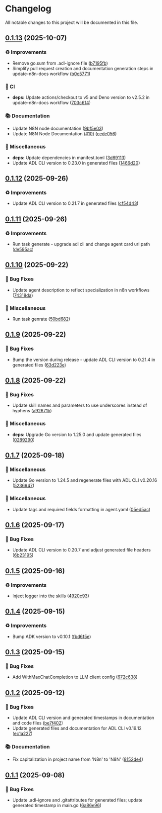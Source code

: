 # Changelog

All notable changes to this project will be documented in this file.

## [0.1.13](https://github.com/inference-gateway/n8n-agent/compare/v0.1.12...v0.1.13) (2025-10-07)

### ♻️ Improvements

* Remove go.sum from .adl-ignore file ([b7195fb](https://github.com/inference-gateway/n8n-agent/commit/b7195fb726c5cc97e87dcdee8426c4b735054783))
* Simplify pull request creation and documentation generation steps in update-n8n-docs workflow ([b0c5771](https://github.com/inference-gateway/n8n-agent/commit/b0c5771d748204c53bb05fb609f40a7f643d2a7d))

### 👷 CI

* **deps:** Update actions/checkout to v5 and Deno version to v2.5.2 in update-n8n-docs workflow ([703c614](https://github.com/inference-gateway/n8n-agent/commit/703c614c1caa2ac5c7b348fb0e8b26f887e1c6c7))

### 📚 Documentation

* Update N8N node documentation ([9bf5e03](https://github.com/inference-gateway/n8n-agent/commit/9bf5e037a1f7a7002e16ae920bbfb6cef2cb0338))
* Update N8N Node Documentation ([#10](https://github.com/inference-gateway/n8n-agent/issues/10)) ([cede056](https://github.com/inference-gateway/n8n-agent/commit/cede0569975d631f756b72305af1d83ee361c86c))

### 🔧 Miscellaneous

* **deps:** Update dependencies in manifest.toml ([3d69113](https://github.com/inference-gateway/n8n-agent/commit/3d6911303908be433ec2bd75bae29584f8cad810))
* Update ADL CLI version to 0.23.0 in generated files ([1466d20](https://github.com/inference-gateway/n8n-agent/commit/1466d2043cb692da6e4bad0a4fb80d70ede734b7))

## [0.1.12](https://github.com/inference-gateway/n8n-agent/compare/v0.1.11...v0.1.12) (2025-09-26)

### ♻️ Improvements

* Update ADL CLI version to 0.21.7 in generated files ([cf54d43](https://github.com/inference-gateway/n8n-agent/commit/cf54d433b805c8f53b9da02194f35a115d0e887e))

## [0.1.11](https://github.com/inference-gateway/n8n-agent/compare/v0.1.10...v0.1.11) (2025-09-26)

### ♻️ Improvements

* Run task generate - upgrade adl cli and change agent card url path ([de595ac](https://github.com/inference-gateway/n8n-agent/commit/de595ac3b7775f5c9d015b9019542a59e2d2b4e0))

## [0.1.10](https://github.com/inference-gateway/n8n-agent/compare/v0.1.9...v0.1.10) (2025-09-22)

### 🐛 Bug Fixes

* Update agent description to reflect specialization in n8n workflows ([74318da](https://github.com/inference-gateway/n8n-agent/commit/74318dabce7a6f37b3e76ab58e3c13f619095a10))

### 🔧 Miscellaneous

* Run task genrate ([50bd682](https://github.com/inference-gateway/n8n-agent/commit/50bd68205d87d1f238d9b09843c1eb3510fdbb70))

## [0.1.9](https://github.com/inference-gateway/n8n-agent/compare/v0.1.8...v0.1.9) (2025-09-22)

### 🐛 Bug Fixes

* Bump the version during release - update ADL CLI version to 0.21.4 in generated files ([63d223e](https://github.com/inference-gateway/n8n-agent/commit/63d223eeb363627cf916a26b70a90e425f5fcdb4))

## [0.1.8](https://github.com/inference-gateway/n8n-agent/compare/v0.1.7...v0.1.8) (2025-09-22)

### 🐛 Bug Fixes

* Update skill names and parameters to use underscores instead of hyphens ([a92671b](https://github.com/inference-gateway/n8n-agent/commit/a92671b78c2ac3e08a132381fb9f7d6854175bee))

### 🔧 Miscellaneous

* **deps:** Upgrade Go version to 1.25.0 and update generated files ([0289290](https://github.com/inference-gateway/n8n-agent/commit/0289290f378508a52d57acb6235ab7962a888b19))

## [0.1.7](https://github.com/inference-gateway/n8n-agent/compare/v0.1.6...v0.1.7) (2025-09-18)

### 🔧 Miscellaneous

* Update Go version to 1.24.5 and regenerate files with ADL CLI v0.20.16 ([5236947](https://github.com/inference-gateway/n8n-agent/commit/5236947e2ffc6ef444967e847c01674950c72cf8))

### 🎨 Miscellaneous

* Update tags and required fields formatting in agent.yaml ([05ed5ac](https://github.com/inference-gateway/n8n-agent/commit/05ed5ac0bdcbb41cbd0e02ad9294b853aa675dbb))

## [0.1.6](https://github.com/inference-gateway/n8n-agent/compare/v0.1.5...v0.1.6) (2025-09-17)

### 🐛 Bug Fixes

* Update ADL CLI version to 0.20.7 and adjust generated file headers ([6b23195](https://github.com/inference-gateway/n8n-agent/commit/6b231958bb2cb1b72bd9f1235155e0930796191e))

## [0.1.5](https://github.com/inference-gateway/n8n-agent/compare/v0.1.4...v0.1.5) (2025-09-16)

### ♻️ Improvements

* Inject logger into the skills ([4920c93](https://github.com/inference-gateway/n8n-agent/commit/4920c93e6fd9c2c03f2effc8db3044bc688ab014))

## [0.1.4](https://github.com/inference-gateway/n8n-agent/compare/v0.1.3...v0.1.4) (2025-09-15)

### ♻️ Improvements

* Bump ADK version to v0.10.1 ([fbd6f5e](https://github.com/inference-gateway/n8n-agent/commit/fbd6f5e47406d369425d86f5d6044c3b29384db3))

## [0.1.3](https://github.com/inference-gateway/n8n-agent/compare/v0.1.2...v0.1.3) (2025-09-15)

### 🐛 Bug Fixes

* Add WithMaxChatCompletion to LLM client config ([672c638](https://github.com/inference-gateway/n8n-agent/commit/672c63882fb0d3f319e8f3e3db9159f373e9e68a))

## [0.1.2](https://github.com/inference-gateway/n8n-agent/compare/v0.1.1...v0.1.2) (2025-09-12)

### 🐛 Bug Fixes

* Update ADL CLI version and generated timestamps in documentation and code files ([be7f402](https://github.com/inference-gateway/n8n-agent/commit/be7f402280c3b5492c6bac68f69b966cf45d512c))
* Update generated files and documentation for ADL CLI v0.19.12 ([ec1a227](https://github.com/inference-gateway/n8n-agent/commit/ec1a227a38d4496742290f150a6a8ec4da14a7f9))

### 📚 Documentation

* Fix capitalization in project name from 'N8n' to 'N8N' ([8152de4](https://github.com/inference-gateway/n8n-agent/commit/8152de4b1d6b70895dd5ee24389c5775511ba4fb))

## [0.1.1](https://github.com/inference-gateway/n8n-agent/compare/v0.1.0...v0.1.1) (2025-09-08)

### 🐛 Bug Fixes

* Update .adl-ignore and .gitattributes for generated files; update generated timestamp in main.go ([6a86e96](https://github.com/inference-gateway/n8n-agent/commit/6a86e967f26b694d3cfdd916804b1732efbba431))

